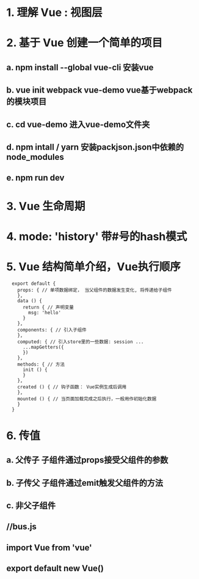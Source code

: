 # 1. 理解 Vue : 视图层
# 2. 基于 Vue 创建一个简单的项目
  ## a. npm  install --global vue-cli 安装vue
  ## b. vue init webpack vue-demo vue基于webpack的模块项目
  ## c. cd vue-demo 进入vue-demo文件夹
  ## d. npm intall / yarn 安装packjson.json中依赖的node_modules
  ## e. npm run dev
# 3. Vue 生命周期
# 4. mode: 'history' 带#号的hash模式
# 5. Vue 结构简单介绍，Vue执行顺序
```
  export default {
    props: { // 单项数据绑定， 当父组件的数据发生变化, 将传递给子组件
    },
    data () {
      return { // 声明变量
        msg: 'hello'
      }
    },
    components: { // 引入子组件
    },
    computed: { // 引入store里的一些数据: session ...
      ...mapGetters({
      })
    },
    methods: { // 方法
      init () {
      }
    },
    created () { // 钩子函数： Vue实例生成后调用
    },
    mounted () { // 当页面加载完成之后执行，一般用作初始化数据
    }
  }
  ```
# 6. 传值
   ## a. 父传子 子组件通过props接受父组件的参数
   ## b. 子传父 子组件通过emit触发父组件的方法
   ## c. 非父子组件
   ## //bus.js
   ## import Vue from 'vue'
   ## export default new Vue()
